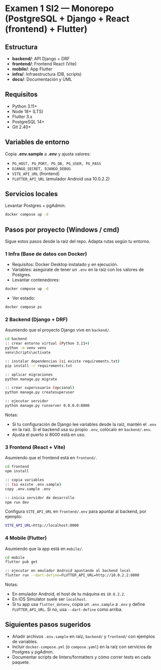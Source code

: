 # Examen 1 SI2 — Monorepo (PostgreSQL + Django + React (frontend) + Flutter)

## Estructura
- **backend/**: API Django + DRF
- **frontend/**: Frontend React (Vite)
- **mobile/**: App Flutter
- **infra/**: Infraestructura (DB, scripts)
- **docs/**: Documentación y UML

## Requisitos
- Python 3.11+
- Node 18+ (LTS)
- Flutter 3.x
- PostgreSQL 14+
- Git 2.40+

## Variables de entorno
Copia **.env.sample** a **.env** y ajusta valores:
- `PG_HOST, PG_PORT, PG_DB, PG_USER, PG_PASS`
- `DJANGO_SECRET, DJANGO_DEBUG`
- `VITE_API_URL` (frontend)
- `FLUTTER_API_URL` (emulador Android usa 10.0.2.2)

## Servicios locales
Levantar Postgres + pgAdmin:
```bash
docker compose up -d

```

## Pasos por proyecto (Windows / cmd)

Sigue estos pasos desde la raíz del repo. Adapta rutas según tu entorno.

### 1 Infra (Base de datos con Docker)
- Requisitos: Docker Desktop instalado y en ejecución.
- Variables: asegúrate de tener un `.env` en la raíz con los valores de Postgres.
- Levantar contenedores:

```bash
docker compose up -d
```

- Ver estado:

```bash
docker compose ps
```

### 2 Backend (Django + DRF)
Asumiendo que el proyecto Django vive en `backend/`.

```bash
cd backend
:: crear entorno virtual (Python 3.11+)
python -m venv venv
venv\Scripts\activate

:: instalar dependencias (si existe requirements.txt)
pip install -r requirements.txt

:: aplicar migraciones
python manage.py migrate

:: crear superusuario (opcional)
python manage.py createsuperuser

:: ejecutar servidor
python manage.py runserver 0.0.0.0:8000
```

Notas:
- Si tu configuración de Django lee variables desde la raíz, mantén el `.env` en la raíz. Si el backend usa su propio `.env`, colócalo en `backend/.env`.
- Ajusta el puerto si 8000 está en uso.

### 3 Frontend (React + Vite)
Asumiendo que el frontend está en `frontend/`.

```bash
cd frontend
npm install

:: copia variables
:: (si existe .env.sample)
copy .env.sample .env

:: inicia servidor de desarrollo
npm run dev
```

Configura `VITE_API_URL` en `frontend/.env` para apuntar al backend, por ejemplo:

```bash
VITE_API_URL=http://localhost:8000
```

### 4 Mobile (Flutter)
Asumiendo que la app está en `mobile/`.

```bash
cd mobile
flutter pub get

:: ejecutar en emulador Android apuntando al backend local
flutter run --dart-define=FLUTTER_API_URL=http://10.0.2.2:8000
```

Notas:
- En emulador Android, el host de tu máquina es `10.0.2.2`.
- En iOS Simulator suele ser `localhost`.
- Si tu app usa `flutter_dotenv`, copia un `.env.sample` a `.env` y define `FLUTTER_API_URL`. Si no, usa `--dart-define` como arriba.

## Siguientes pasos sugeridos
- Añadir archivos `.env.sample` en raíz, `backend/` y `frontend/` con ejemplos de variables.
- Incluir `docker-compose.yml` (o `compose.yaml`) en la raíz con servicios de Postgres y pgAdmin.
- Documentar scripts de linters/formatters y cómo correr tests en cada paquete.
